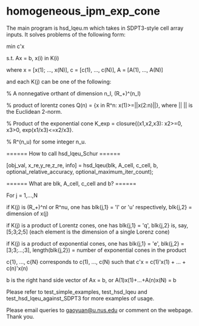 # homogeneous_ipm_exp_cone


The main program is hsd_lqeu.m which takes in SDPT3-style cell array inputs. It solves problems of the following form:

min c'x

s.t. Ax = b, x(i) in K(i)

where x = [x(1); ..., x(N)], c = [c(1), ..., c(N)], A = [A(1), ..., A(N)]

and each K(j) can be one of the following:

  % A nonnegative orthant of dimension n_l, (R_+)^(n_l)

  % product of lorentz cones Q(n) = {x in R^n: x(1)>=||x(2:n)||}, where || || is the Euclidean 2-norm.

  % Product of the exponential cone K_exp = closure{(x1,x2,x3): x2>=0, x3>0, exp(x1/x3)<=x2/x3}.

  % R^(n_u) for some integer n_u.

====== How to call hsd_lqeu_Schur ======

[obj_val, x_re,y_re,z_re, info] = hsd_lqeu(blk, A_cell, c_cell, b, optional_relative_accuracy, optional_maximum_iter_count);

====== What are blk, A_cell, c_cell and b? ======

For j = 1,...,N

if K(j) is (R_+)^nl or R^nu, one has blk{j,1} = 'l' or 'u' respectively, blk{j,2} = dimension of x(j)

if K(j) is a product of Lorentz cones, one has blk{j,1} = 'q', blk{j,2} is, say, [5;3;2;5] (each element is the dimension of 
a single Lorenz cone)

if K(j) is a product of exponential cones, one has blk{j,1} = 'e', blk{j,2} = [3;3;...;3], length(blk{j,2}) = number of exponential cones in the product

c{1}, ..., c{N} corresponds to c(1), ..., c(N) such that c'x = c(1)'x(1) + ... + c(n)'x(n)

b is the right hand side vector of Ax = b, or A(1)x(1)+...+A(n)x(N) = b

Please refer to test_simple_examples, test_hsd_lqeu and test_hsd_lqeu_against_SDPT3 for more examples of usage.

Please email queries to gaoyuan@u.nus.edu or comment on the webpage. Thank you.

